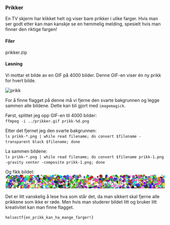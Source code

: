 ### Prikker
En TV skjerm har klikket helt og viser bare prikker i ulike farger. Hvis man ser godt etter kan man kanskje se en hemmelig melding, spesielt hvis man finner den riktige fargen!

#### Filer
prikker.zip

#### Løsning
Vi mottar et bilde av en GIF på 4000 bilder. Denne GIF-en viser én ny prikk for hvert bilde.

![prikk](prikker.gif)

For å finne flagget på denne må vi fjerne den svarte bakgrunnen og legge sammen alle bildene. Dette kan bli gjort med `imagemagick`.

Først, splittet jeg opp GIF-en til 4000 bilder:\
`ffmpeg -i ../prikker.gif prikk-%d.png`

Etter det fjernet jeg den svarte bakgrunnen:\
`ls prikk-*.png | while read filename; do convert $filename -transparent black $filename; done`

La sammen bildene:\
`ls prikk-*.png | while read filename; do convert $filename prikk-1.png -gravity center -composite prikk-1.png; done`

Og fikk bildet:
![resultat](prikk1.png)

Det er litt vanskelig å lese hva som står det, da man sikkert skal fjerne alle prikkene som ikke er røde. Men hvis man studerer bildet litt og bruker litt kreativitet kan man finne flagget.

`helsectf{en_prikk_kan_ha_mange_farger!}`
